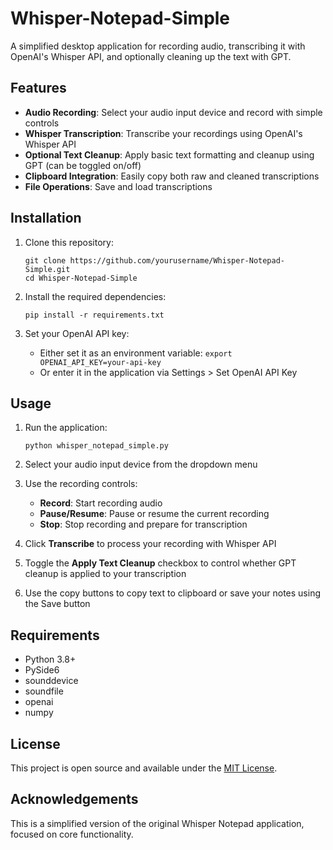 # Whisper-Notepad-Simple

A simplified desktop application for recording audio, transcribing it with OpenAI's Whisper API, and optionally cleaning up the text with GPT.

## Features

- **Audio Recording**: Select your audio input device and record with simple controls
- **Whisper Transcription**: Transcribe your recordings using OpenAI's Whisper API
- **Optional Text Cleanup**: Apply basic text formatting and cleanup using GPT (can be toggled on/off)
- **Clipboard Integration**: Easily copy both raw and cleaned transcriptions
- **File Operations**: Save and load transcriptions

## Installation

1. Clone this repository:
   ```
   git clone https://github.com/yourusername/Whisper-Notepad-Simple.git
   cd Whisper-Notepad-Simple
   ```

2. Install the required dependencies:
   ```
   pip install -r requirements.txt
   ```

3. Set your OpenAI API key:
   - Either set it as an environment variable: `export OPENAI_API_KEY=your-api-key`
   - Or enter it in the application via Settings > Set OpenAI API Key

## Usage

1. Run the application:
   ```
   python whisper_notepad_simple.py
   ```

2. Select your audio input device from the dropdown menu

3. Use the recording controls:
   - **Record**: Start recording audio
   - **Pause/Resume**: Pause or resume the current recording
   - **Stop**: Stop recording and prepare for transcription

4. Click **Transcribe** to process your recording with Whisper API

5. Toggle the **Apply Text Cleanup** checkbox to control whether GPT cleanup is applied to your transcription

6. Use the copy buttons to copy text to clipboard or save your notes using the Save button

## Requirements

- Python 3.8+
- PySide6
- sounddevice
- soundfile
- openai
- numpy

## License

This project is open source and available under the [MIT License](LICENSE).

## Acknowledgements

This is a simplified version of the original Whisper Notepad application, focused on core functionality.
